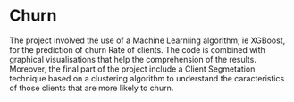 # Churn
The project involved the use of a Machine Learniing algorithm, ie XGBoost, for the prediction of churn Rate of clients. The code is combined with graphical visualisations that help the comprehension of the results. Moreover, the final part of the project include a Client Segmetation technique based on a clustering algorithm to understand the caracteristics of those clients that are more likely to churn. 
